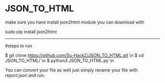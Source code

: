 # JSON_TO_HTML

make sure you have install json2html module you can download with 

sudo pip install json2html
****************************************************************

#steps to run

$ git clone https://github.com/Su-HackZ/JSON_TO_HTML.git \n
$ cd JSON_TO_HTML/  \n 
$ python3 JSON_TO_HTML.py \n 


You can convert your file as well just simply rename your file with report.json and run.
